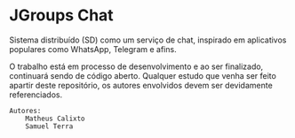 <h1>JGroups Chat </h1>

Sistema distribuído (SD) como um serviço de chat, inspirado em aplicativos populares como WhatsApp, Telegram e afins. 

O trabalho está em processo de desenvolvimento e ao ser finalizado, continuará sendo de código aberto. Qualquer estudo
que venha ser feito apartir deste repositório, os autores envolvidos devem ser devidamente referenciados.
  
  
    Autores:
        Matheus Calixto
        Samuel Terra
